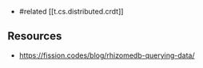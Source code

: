 
- #related [[t.cs.distributed.crdt]]

## Resources

- https://fission.codes/blog/rhizomedb-querying-data/